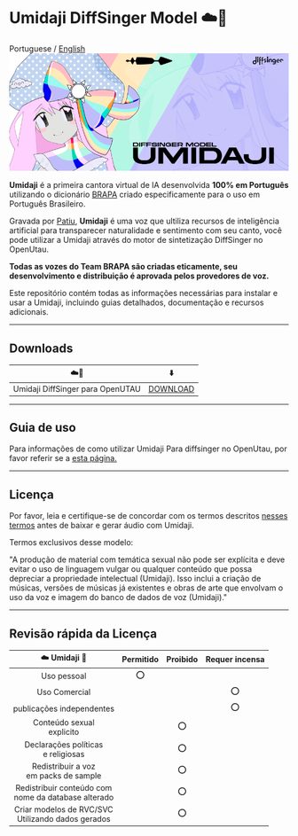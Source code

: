 # Umidaji DiffSinger Model ☁️🌈
Portuguese / [English](README_EN.md)
<br/>
![Umidaji Banner](/images/umi_banner.png)


**Umidaji** é a primeira cantora virtual de IA desenvolvida **100% em Português** utilizando o dicionário [BRAPA](https://github.com/Team-BRAPA/BRAPA) criado especificamente para o uso em Português Brasileiro.<br/>

Gravada por [Patiu](https://patiu.carrd.co/), **Umidaji** é uma voz que ultiliza recursos de inteligência artificial para transparecer naturalidade e sentimento com seu canto, você pode utilizar a Umidaji através do motor de sintetização DiffSinger no OpenUtau.<br/>

**Todas as vozes do Team BRAPA são criadas eticamente, seu desenvolvimento e distribuição é aprovada pelos provedores de voz.**<br/>

Este repositório contém todas as informações necessárias para instalar e usar a Umidaji, incluindo guias detalhados, documentação e recursos adicionais.

***

## Downloads


| ☁️🌈 | ⬇️ |
| :---: | :---: |
| Umidaji DiffSinger para OpenUTAU | [DOWNLOAD](https://github.com/Team-BRAPA/Umidaji-DiffSinger/releases) |

***

## Guia de uso

Para informações de como utilizar Umidaji Para diffsinger no OpenUtau, por favor referir se a [esta página.](https://www.teambrapa.com.br/post/como-utilizar-diffsinger-no-openutau)

***

## Licença

Por favor, leia e certifique-se de concordar com os termos descritos [nesses termos](https://www.teambrapa.com.br/termos-de-uso) antes de baixar e gerar áudio com Umidaji.

Termos exclusivos desse modelo:

"A produção de material com temática sexual não pode ser explícita e deve evitar o uso de linguagem vulgar ou qualquer conteúdo que possa depreciar a propriedade intelectual (Umidaji). Isso inclui a criação de músicas, versões de músicas já existentes e obras de arte que envolvam o uso da voz e imagem do banco de dados de voz (Umidaji)."


***

## Revisão rápida da Licença

| ☁️ Umidaji 🌈 | Permitido | Proibido | Requer incensa |
| :---: | :---: | :---: | :---: |
| Uso pessoal  | ⭕ | | |
| Uso Comercial | | | ⭕ | |
| publicações independentes | | | ⭕ | |
| Conteúdo sexual <br> explicito | | ⭕ |  |
| Declarações políticas <br> e religiosas | | ⭕ |  |
| Redistribuir a voz <br> em packs de sample | | ⭕ |  |
| Redistribuir conteúdo com <br> nome da database alterado | | ⭕ |  |
| Criar modelos de RVC/SVC <br> Utilizando dados gerados | | ⭕ |  |